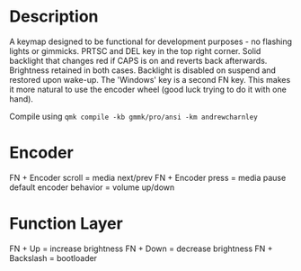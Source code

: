 # Description
A keymap designed to be functional for development purposes - no flashing lights or gimmicks. PRTSC and DEL key in the top right corner.
Solid backlight that changes red if CAPS is on and reverts back afterwards. Brightness retained in both cases.
Backlight is disabled on suspend and restored upon wake-up.
The 'Windows' key is a second FN key. This makes it more natural to use the encoder wheel (good luck trying to do it with one hand).

Compile using `qmk compile -kb gmmk/pro/ansi -km andrewcharnley`

# Encoder
FN + Encoder scroll = media next/prev
FN + Encoder press = media pause
default encoder behavior = volume up/down

# Function Layer
FN + Up = increase brightness
FN + Down = decrease brightness
FN + Backslash = bootloader

